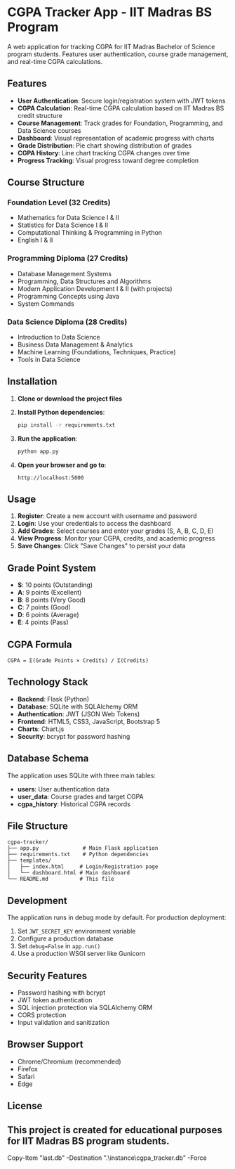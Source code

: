 # CGPA Tracker App - IIT Madras BS Program

A web application for tracking CGPA for IIT Madras Bachelor of Science program students. Features user authentication, course grade management, and real-time CGPA calculations.

## Features

- **User Authentication**: Secure login/registration system with JWT tokens
- **CGPA Calculation**: Real-time CGPA calculation based on IIT Madras BS credit structure
- **Course Management**: Track grades for Foundation, Programming, and Data Science courses
- **Dashboard**: Visual representation of academic progress with charts
- **Grade Distribution**: Pie chart showing distribution of grades
- **CGPA History**: Line chart tracking CGPA changes over time
- **Progress Tracking**: Visual progress toward degree completion

## Course Structure

### Foundation Level (32 Credits)
- Mathematics for Data Science I & II
- Statistics for Data Science I & II
- Computational Thinking & Programming in Python
- English I & II

### Programming Diploma (27 Credits)
- Database Management Systems
- Programming, Data Structures and Algorithms
- Modern Application Development I & II (with projects)
- Programming Concepts using Java
- System Commands

### Data Science Diploma (28 Credits)
- Introduction to Data Science
- Business Data Management & Analytics
- Machine Learning (Foundations, Techniques, Practice)
- Tools in Data Science

## Installation

1. **Clone or download the project files**

2. **Install Python dependencies**:
   ```bash
   pip install -r requirements.txt
   ```

3. **Run the application**:
   ```bash
   python app.py
   ```

4. **Open your browser and go to**:
   ```
   http://localhost:5000
   ```

## Usage

1. **Register**: Create a new account with username and password
2. **Login**: Use your credentials to access the dashboard
3. **Add Grades**: Select courses and enter your grades (S, A, B, C, D, E)
4. **View Progress**: Monitor your CGPA, credits, and academic progress
5. **Save Changes**: Click "Save Changes" to persist your data

## Grade Point System

- **S**: 10 points (Outstanding)
- **A**: 9 points (Excellent)
- **B**: 8 points (Very Good)
- **C**: 7 points (Good)
- **D**: 6 points (Average)
- **E**: 4 points (Pass)

## CGPA Formula

```
CGPA = Σ(Grade Points × Credits) / Σ(Credits)
```

## Technology Stack

- **Backend**: Flask (Python)
- **Database**: SQLite with SQLAlchemy ORM
- **Authentication**: JWT (JSON Web Tokens)
- **Frontend**: HTML5, CSS3, JavaScript, Bootstrap 5
- **Charts**: Chart.js
- **Security**: bcrypt for password hashing

## Database Schema

The application uses SQLite with three main tables:
- **users**: User authentication data
- **user_data**: Course grades and target CGPA
- **cgpa_history**: Historical CGPA records

## File Structure

```
cgpa-tracker/
├── app.py              # Main Flask application
├── requirements.txt    # Python dependencies
├── templates/
│   ├── index.html     # Login/Registration page
│   └── dashboard.html # Main dashboard
└── README.md          # This file
```

## Development

The application runs in debug mode by default. For production deployment:

1. Set `JWT_SECRET_KEY` environment variable
2. Configure a production database
3. Set `debug=False` in `app.run()`
4. Use a production WSGI server like Gunicorn

## Security Features

- Password hashing with bcrypt
- JWT token authentication
- SQL injection protection via SQLAlchemy ORM
- CORS protection
- Input validation and sanitization

## Browser Support

- Chrome/Chromium (recommended)
- Firefox
- Safari
- Edge

## License

This project is created for educational purposes for IIT Madras BS program students.
---
Copy-Item "last.db" -Destination ".\instance\cgpa_tracker.db" -Force